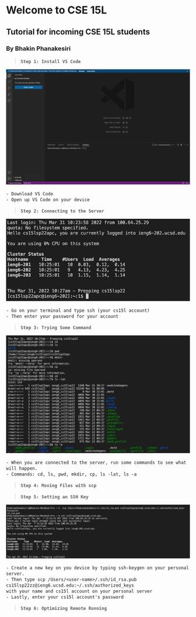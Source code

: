 # Welcome to CSE 15L
## Tutorial for incoming CSE 15L students
### By Bhakin Phanakesiri 

> **`Step 1: Install VS Code`**

![pic1](vscode.png)
```
- Download VS Code
- Open up VS Code on your device
```

> **`Step 2: Connecting to the Server`**

![pic2](connectingToServer.png)
```
- Go on your terminal and type ssh (your cs15l account)
- Then enter your password for your account
```

> **`Step 3: Trying Some Command`**

![pic3](commands.png)

```
- When you are connected to the server, run some commands to see what will happen.
- Commands: cd, ls, pwd, mkdir, cp, ls -lat, ls -a
```

> **`Step 4: Moving Files with scp`**




> **`Step 5: Setting an SSH Key`**

![pic5](SSHKey.png)

```
- Create a new key on you device by typing ssh-keygen on your personal server. 
- Then type scp /Users/<user-name>/.ssh/id_rsa.pub cs15lsp22zz@ieng6.ucsd.edu:~/.ssh/authorized_keys
with your name and cs15l account on your personal server
- Lastly, enter your cs15l account's password
```

> **`Step 6: Optimizing Remote Running`**